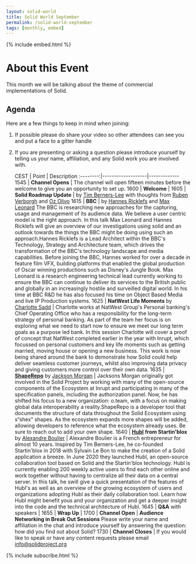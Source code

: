 ```yaml
---
layout: solid-world
title: Solid World September
permalink: /solid-world-september
tags: [monthly, embed]
---
```


{% include embed.html %}

About this Event
================
This month we will be talking about the theme of commercial implementations of Solid. 

Agenda
------
Here are a few things to keep in mind when joining:
1. If possible please do share your video so other attendees can see you and put a face to a gitter handle
2. If you are presenting or asking a question please introduce yourself by telling us your name, affiliation, and any Solid work you are involved with.

   CEST   |       Point       | Description 
:--------:|-------------------|-------------
1545 | **Channel Opens** | The channel will open fifteen minutes before the welcome to give you an opportunity to set up.
1600 | **Welcome**       |
1605 | **Solid Roadmap Update** | by <a href="https://github.com/timbl" target="_blank">Tim Berners-Lee</a> with thoughts from <a href="https://github.com/RubenVerborgh" target="_blank">Ruben Verborgh</a> and <a href="https://github.com/oolivo" target="_blank">Oz Olivo</a> 
1615 | **BBC** | by <a href="https://www.linkedin.com/in/hricklefs/" target="_blank">Hannes Ricklefs</a> and <a href="https://www.linkedin.com/in/max-leonard-98b296157/" target="_blank">Max Leonard</a> The BBC is researching new approaches for the capturing, usage and management of its audience data. We believe a user centric model is the right approach. In this talk Max Leonard and Hannes Ricklefs will give an overview of our investigations using solid and an outlook towards the things the BBC might be doing using such an approach.Hannes Ricklefs is a Lead Architect within the BBC's Technology, Strategy and Architecture team, which drives the transformation of the BBC's technology landscape and media capabilities. Before joining the BBC, Hannes worked for over a decade in feature film VFX, building platforms that enabled the global production of Oscar winning productions such as Disney's Jungle Book. Max Leonard is a research engineering technical lead currently working to ensure the BBC can continue to deliver its services to the British public and globally in an increasingly hostile and surveilled digital world. In his time at BBC R&D he has also focused his time on Object Based Media and live IP Production systems.
1625 | **NatWest Life Moments** by <a href="https://www.linkedin.com/in/charlottesworld/" target="_blank">Charlotte Sadd</a> | Charlotte works at NatWest Group's Personal banking's Chief Operating Office who has a responsibility for the long-term strategy of personal banking. As part of the team her focus is on exploring what we need to start now to ensure we meet our long term goals as a purpose led bank.  In this session Charlotte will cover a proof of concept that NatWest completed earlier in the year with Inrupt, which focussed on personal customers and key life moments such as getting married, moving house or opening a new business. This work is now being shared around the bank to demonstrate how Solid could help deliver seamless customer journeys, whilst also improving data privacy and giving customers more control over their own data.
1635 | <a href="https://shaperepo.com" target="_blank">**ShapeRepo**</a> by <a href="https://github.com/jaxoncreed" target="_blank">Jackson Morgan</a> | Jacksons Morgan originally got involved in the Solid Project by working with many of the open-source components of the Ecosystem at Inrupt and participating in many of the specification panels, including the authorization panel. Now, he has shifted his focus to a new organization: o.team, with a focus on making global data interoperability a reality.ShapeRepo is a developer tool that documents the structure of data throughout the Solid Ecosystem using s“shex” shapes. As the ecosystem expands more shapes will be added, allowing developers to reference what the ecosystem already uses. Be sure to reach out to add your own shape.
1640 | <a href="https://hubl.world/en/" target="_blank">**Hubl**</a> **from Startin'blox** by <a href="https://www.linkedin.com/in/alexandre-bourlier-1725a83a/" target="_blank">Alexandre Boulier</a> | Alexandre Boulier is a French entrepreneur for almost 10 years. Inspired by Tim Berners-Lee, he co-founded Startin'blox in 2018 with Sylvain Le Bon to make the creation of a Solid application a breeze. In June 2020 they launched Hubl, an open-source collaboration tool based on Solid and the Startin'blox technology. Hubl is currently enabling 200 weekly active users to find each other online and work together without having to centralize all their data on a central server. In this talk, he swill give a quick presentation of the features of Hubl's as well as an overview of the growing ecosystem of users and organizations adopting Hubl as their daily collaboration tool. Learn how Hubl might benefit yous and your organization and get a deeper insight into the code and the technical architecture of Hubl. 
1645 | **Q&A** with speakers |
1655 | **Wrap Up** |
1700 | **Channel Open** | **Audience Networking in Break Out Sessions** Please write your name and affiliation in the chat and introduce yourself by answering the question: how did you find out about Solid? 
1730 | **Channel Closes** | If you would like to speak or have any content requests please email [info@solidproject.org](mailto:info@solidproject.org)

{% include subscribe.html %}
